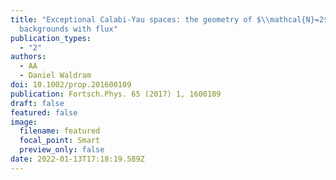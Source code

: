 ```yaml
---
title: "Exceptional Calabi-Yau spaces: the geometry of $\\mathcal{N}=2$
  backgrounds with flux"
publication_types:
  - "2"
authors:
  - AA
  - Daniel Waldram
doi: 10.1002/prop.201600109
publication: Fortsch.Phys. 65 (2017) 1, 1600109
draft: false
featured: false
image:
  filename: featured
  focal_point: Smart
  preview_only: false
date: 2022-01-13T17:18:19.589Z
---
```

